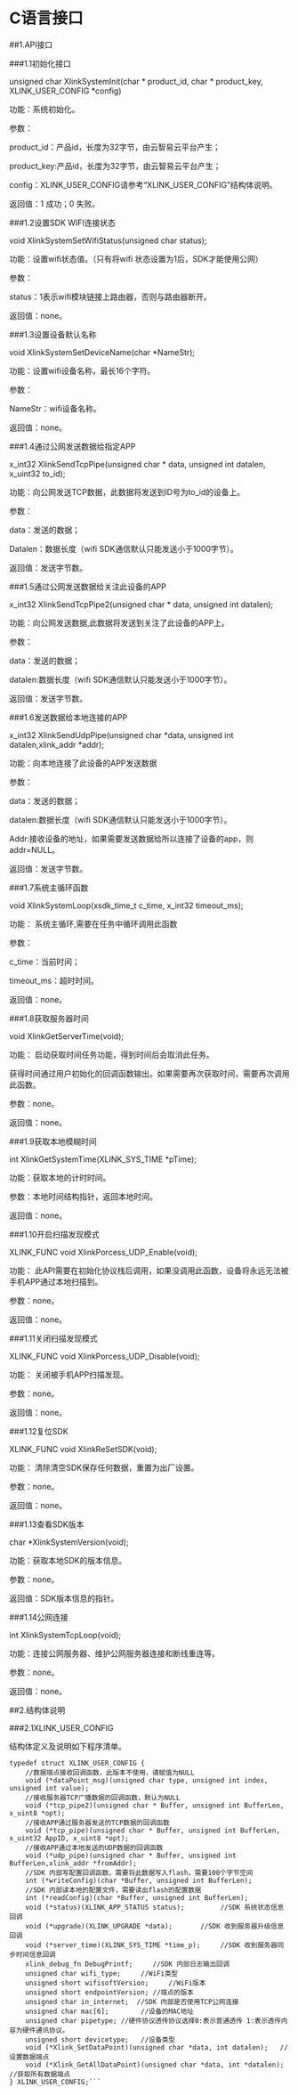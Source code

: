 # C语言接口

##1.API接口

###1.1初始化接口

unsigned char XlinkSystemInit(char * product_id, char * product_key, XLINK_USER_CONFIG *config)

功能：系统初始化。

参数：

product_id：产品id，长度为32字节，由云智易云平台产生；

product_key:产品id，长度为32字节，由云智易云平台产生；

config：XLINK_USER_CONFIG请参考“XLINK_USER_CONFIG”结构体说明。

返回值：1 成功；0 失败。

###1.2设置SDK WIFI连接状态

void XlinkSystemSetWifiStatus(unsigned char status);

功能：设置wifi状态值。（只有将wifi 状态设置为1后，SDK才能使用公网）

参数：

status：1表示wifi模块链接上路由器，否则与路由器断开。

返回值：none。

###1.3设置设备默认名称

void XlinkSystemSetDeviceName(char *NameStr);

功能：设置wifi设备名称，最长16个字符。

参数：

NameStr：wifi设备名称。

返回值：none。

###1.4通过公网发送数据给指定APP

x_int32 XlinkSendTcpPipe(unsigned char * data, unsigned int datalen, x_uint32 to_id);

功能：向公网发送TCP数据，此数据将发送到ID号为to_id的设备上。

参数：

data：发送的数据；

Datalen：数据长度（wifi SDK通信默认只能发送小于1000字节）。 

 返回值：发送字节数。

###1.5通过公网发送数据给关注此设备的APP

x_int32 XlinkSendTcpPipe2(unsigned char * data, unsigned int  datalen);

功能：向公网发送数据,此数据将发送到关注了此设备的APP上。

参数：

data：发送的数据；

datalen:数据长度（wifi SDK通信默认只能发送小于1000字节）。

返回值：发送字节数。

###1.6发送数据给本地连接的APP

x_int32 XlinkSendUdpPipe(unsigned char *data, unsigned int  datalen,xlink_addr *addr);

功能：向本地连接了此设备的APP发送数据

参数：

data：发送的数据；

datalen:数据长度（wifi SDK通信默认只能发送小于1000字节）。   

Addr:接收设备的地址，如果需要发送数据给所以连接了设备的app，则addr=NULL。

返回值：发送字节数。

###1.7系统主循环函数

void XlinkSystemLoop(xsdk_time_t c_time, x_int32 timeout_ms);

功能： 系统主循环,需要在任务中循环调用此函数

参数： 

c_time：当前时间；

timeout_ms：超时时间。

返回值：none。

###1.8获取服务器时间

void XlinkGetServerTime(void);

功能： 启动获取时间任务功能，得到时间后会取消此任务。

获得时间通过用户初始化的回调函数输出。如果需要再次获取时间，需要再次调用此函数。

参数：none。

返回值：none。

###1.9获取本地模糊时间

int  XlinkGetSystemTime(XLINK_SYS_TIME *pTime);

功能：获取本地的计时时间。

参数：本地时间结构指针，返回本地时间。 

返回值：none。

###1.10开启扫描发现模式

XLINK_FUNC void XlinkPorcess_UDP_Enable(void);

功能： 此API需要在初始化协议栈后调用，如果没调用此函数，设备将永远无法被手机APP通过本地扫描到。

参数：none。

返回值：none。

###1.11关闭扫描发现模式

XLINK_FUNC void XlinkPorcess_UDP_Disable(void);

功能： 关闭被手机APP扫描发现。

参数：none。

返回值：none。

###1.12复位SDK

XLINK_FUNC void XlinkReSetSDK(void);

功能： 清除清空SDK保存任何数据，重置为出厂设置。

参数：none。

返回值：none。

###1.13查看SDK版本 

char *XlinkSystemVersion(void);

功能：获取本地SDK的版本信息。

参数：none。

返回值：SDK版本信息的指针。

###1.14公网连接

int XlinkSystemTcpLoop(void);

功能：连接公网服务器、维护公网服务器连接和断线重连等。

参数：none。

返回值：none。


##2.结构体说明

###2.1XLINK_USER_CONFIG

结构体定义及说明如下程序清单。

```
typedef struct XLINK_USER_CONFIG {
	//数据端点接收回调函数，此版本不使用，请赋值为NULL
	void (*dataPoint_msg)(unsigned char type, unsigned int index, unsigned int value);
	//接收服务器TCP广播数据的回调函数，默认为NULL
	void (*tcp_pipe2)(unsigned char * Buffer, unsigned int BufferLen, x_uint8 *opt);
	//接收APP通过服务器发送的TCP数据的回调函数
	void (*tcp_pipe)(unsigned char * Buffer, unsigned int BufferLen, x_uint32 AppID, x_uint8 *opt);
	//接收APP通过本地发送的UDP数据的回调函数
	void (*udp_pipe)(unsigned char * Buffer, unsigned int BufferLen,xlink_addr *fromAddr);
	//SDK 内部写配置回调函数，需要将此数据写入flash，需要100个字节空间
	int (*writeConfig)(char *Buffer, unsigned int BufferLen);
	//SDK 内部读本地的配置文件，需要读出flash的配置数据
	int (*readConfig)(char *Buffer, unsigned int BufferLen);
	void (*status)(XLINK_APP_STATUS status);		 //SDK 系统状态信息回调
	void (*upgrade)(XLINK_UPGRADE *data); 		//SDK 收到服务器升级信息回调
	void (*server_time)(XLINK_SYS_TIME *time_p);	 //SDK 收到服务器同步时间信息回调
	xlink_debug_fn DebugPrintf; 	//SDK 内部日志输出回调
	unsigned char wifi_type;	 //WiFi类型
	unsigned short wifisoftVersion; 	//WiFi版本
	unsigned short endpointVersion;	//端点的版本
	unsigned char in_internet; 	//SDK 内部是否使用TCP公网连接
	unsigned char mac[6];		 //设备的MAC地址
    unsigned char pipetype; //硬件协议透传协议选择0:表示普通透传 1:表示透传内容为硬件通讯协议。
    unsigned short devicetype;	 //设备类型
    void (*Xlink_SetDataPoint)(unsigned char *data, int datalen);	//设置数据端点
	void (*Xlink_GetAllDataPoint)(unsigned char *data, int *datalen);	//获取所有数据端点
} XLINK_USER_CONFIG;```



